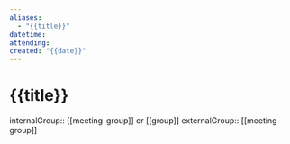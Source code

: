 ```yaml
---
aliases:
  - "{{title}}"
datetime: 
attending: 
created: "{{date}}"
---
```

# {{title}}

internalGroup:: [[meeting-group]] or [[group]]
externalGroup:: [[meeting-group]]